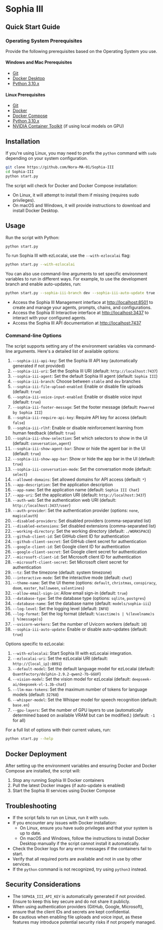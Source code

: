 # Sophia III

## Quick Start Guide

### Operating System Prerequisites

Provide the following prerequisites based on the Operating System you use.

#### Windows and Mac Prerequisites

- [Git](https://git-scm.com/downloads)
- [Docker Desktop](https://docs.docker.com/docker-for-windows/install/)
- [Python 3.10.x](https://www.python.org/downloads/)

#### Linux Prerequisites

- [Git](https://git-scm.com/downloads)
- [Docker](https://docs.docker.com/get-docker/)
- [Docker Compose](https://docs.docker.com/compose/install/)
- [Python 3.10.x](https://www.python.org/downloads/)
- [NVIDIA Container Toolkit](https://docs.nvidia.com/datacenter/cloud-native/container-toolkit/latest/install-guide.html) (if using local models on GPU)

## Installation

If you're using Linux, you may need to prefix the `python` command with `sudo` depending on your system configuration.

```bash
git clone https://github.com/Nora-MA-01/Sophia-III
cd Sophia-III
python start.py
```

The script will check for Docker and Docker Compose installation:

- On Linux, it will attempt to install them if missing (requires sudo privileges).
- On macOS and Windows, it will provide instructions to download and install Docker Desktop.

## Usage

Run the script with Python:

```bash
python start.py
```

To run Sophia III with ezLocalai, use the `--with-ezlocalai` flag:

```bash
python start.py --with-ezlocalai
```

You can also use command-line arguments to set specific environment variables to run in different ways. For example, to use the development branch and enable auto-updates, run:

```bash
python start.py --sophia-iii-branch dev --sophia-iii-auto-update true --with-ezlocalai
```

- Access the Sophia III Management interface at <http://localhost:8501> to create and manage your agents, prompts, chains, and configurations.
- Access the Sophia III Interactive interface at <http://localhost:3437> to interact with your configured agents.
- Access the Sophia III API documentation at <http://localhost:7437>

### Command-line Options

The script supports setting any of the environment variables via command-line arguments. Here's a detailed list of available options:

1. `--sophia-iii-api-key`: Set the Sophia III API key (automatically generated if not provided)
2. `--sophia-iii-uri`: Set the Sophia III URI (default: `http://localhost:7437`)
3. `--sophia-iii-agent`: Set the default Sophia III agent (default: `Sophia III`)
4. `--sophia-iii-branch`: Choose between `stable` and `dev` branches
5. `--sophia-iii-file-upload-enabled`: Enable or disable file uploads (default: `true`)
6. `--sophia-iii-voice-input-enabled`: Enable or disable voice input (default: `true`)
7. `--sophia-iii-footer-message`: Set the footer message (default: `Powered by Sophia III`)
8. `--sophia-iii-require-api-key`: Require API key for access (default: `false`)
9. `--sophia-iii-rlhf`: Enable or disable reinforcement learning from human feedback (default: `true`)
10. `--sophia-iii-show-selection`: Set which selectors to show in the UI (default: `conversation,agent`)
11. `--sophia-iii-show-agent-bar`: Show or hide the agent bar in the UI (default: `true`)
12. `--sophia-iii-show-app-bar`: Show or hide the app bar in the UI (default: `true`)
13. `--sophia-iii-conversation-mode`: Set the conversation mode (default: `select`)
14. `--allowed-domains`: Set allowed domains for API access (default: `*`)
15. `--app-description`: Set the application description
16. `--app-name`: Set the application name (default: `Sophia III Chat`)
17. `--app-uri`: Set the application URI (default: `http://localhost:3437`)
18. `--auth-web`: Set the authentication web URI (default: `http://localhost:3437/user`)
19. `--auth-provider`: Set the authentication provider (options: `none`, `magicalauth`)
20. `--disabled-providers`: Set disabled providers (comma-separated list)
21. `--disabled-extensions`: Set disabled extensions (comma-separated list)
22. `--working-directory`: Set the working directory (default: `./WORKSPACE`)
23. `--github-client-id`: Set GitHub client ID for authentication
24. `--github-client-secret`: Set GitHub client secret for authentication
25. `--google-client-id`: Set Google client ID for authentication
26. `--google-client-secret`: Set Google client secret for authentication
27. `--microsoft-client-id`: Set Microsoft client ID for authentication
28. `--microsoft-client-secret`: Set Microsoft client secret for authentication
29. `--tz`: Set the timezone (default: system timezone)
30. `--interactive-mode`: Set the interactive mode (default: `chat`)
31. `--theme-name`: Set the UI theme (options: `default`, `christmas`, `conspiracy`, `doom`, `easter`, `halloween`, `valentines`)
32. `--allow-email-sign-in`: Allow email sign-in (default: `true`)
33. `--database-type`: Set the database type (options: `sqlite`, `postgres`)
34. `--database-name`: Set the database name (default: `models/sophia-iii`)
35. `--log-level`: Set the logging level (default: `INFO`)
36. `--log-format`: Set the log format (default: `%(asctime)s | %(levelname)s | %(message)s`)
38. `--uvicorn-workers`: Set the number of Uvicorn workers (default: `10`)
39. `--sophia-iii-auto-update`: Enable or disable auto-updates (default: `true`)

Options specific to ezLocalai:

1. `--with-ezlocalai`: Start Sophia III with ezLocalai integration.
2. `--ezlocalai-uri`: Set the ezLocalai URI (default: `http://{local_ip}:8091`)
3. `--default-model`: Set the default language model for ezLocalai (default: `QuantFactory/dolphin-2.9.2-qwen2-7b-GGUF`)
4. `--vision-model`: Set the vision model for ezLocalai (default: `deepseek-ai/deepseek-vl-1.3b-chat`)
5. `--llm-max-tokens`: Set the maximum number of tokens for language models (default: `32768`)
6. `--whisper-model`: Set the Whisper model for speech recognition (default: `base.en`)
7. `--gpu-layers`: Set the number of GPU layers to use (automatically determined based on available VRAM but can be modified.) (default: `-1` for all)

For a full list of options with their current values, run:

```bash
python start.py --help
```

## Docker Deployment

After setting up the environment variables and ensuring Docker and Docker Compose are installed, the script will:

1. Stop any running Sophia III Docker containers
2. Pull the latest Docker images (if auto-update is enabled)
3. Start the Sophia III services using Docker Compose

## Troubleshooting

- If the script fails to run on Linux, run it with `sudo`.
- If you encounter any issues with Docker installation:
  - On Linux, ensure you have sudo privileges and that your system is up to date.
  - On macOS and Windows, follow the instructions to install Docker Desktop manually if the script cannot install it automatically.
- Check the Docker logs for any error messages if the containers fail to start.
- Verify that all required ports are available and not in use by other services.
- If the `python` command is not recognized, try using `python3` instead.

## Security Considerations

- The `SOPHIA_III_API_KEY` is automatically generated if not provided. Ensure to keep this key secure and do not share it publicly.
- When using authentication providers (GitHub, Google, Microsoft), ensure that the client IDs and secrets are kept confidential.
- Be cautious when enabling file uploads and voice input, as these features may introduce potential security risks if not properly managed.

